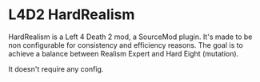 # L4D2 HardRealism

HardRealism is a Left 4 Death 2 mod, a SourceMod plugin. It's made to be non configurable for consistency and efficiency reasons. The goal is to achieve a balance between Realism Expert and Hard Eight (mutation).

It doesn't require any config.
